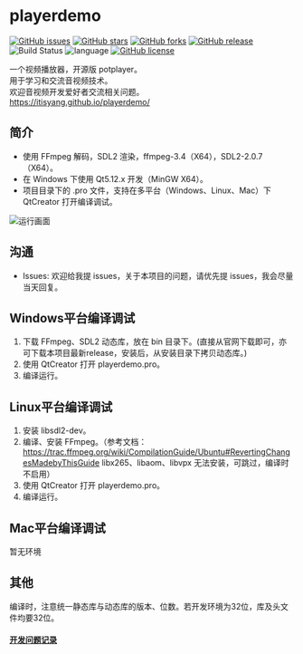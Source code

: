 # playerdemo


[![GitHub issues](https://img.shields.io/github/issues/itisyang/playerdemo.svg)](https://github.com/itisyang/playerdemo/issues)
[![GitHub stars](https://img.shields.io/github/stars/itisyang/playerdemo.svg)](https://github.com/itisyang/playerdemo/stargazers)
[![GitHub forks](https://img.shields.io/github/forks/itisyang/playerdemo.svg)](https://github.com/itisyang/playerdemo/network)
[![GitHub release](https://img.shields.io/github/release/itisyang/playerdemo.svg)](https://github.com/itisyang/playerdemo/releases)
![Build Status](https://travis-ci.org/itisyang/playerdemo.svg?branch=master)
![language](https://img.shields.io/badge/language-c++-DeepPink.svg)
[![GitHub license](https://img.shields.io/github/license/itisyang/playerdemo.svg)](https://github.com/itisyang/playerdemo/blob/master/LICENSE)

一个视频播放器，开源版 potplayer。  
用于学习和交流音视频技术。  
欢迎音视频开发爱好者交流相关问题。  
https://itisyang.github.io/playerdemo/

## 简介
- 使用 FFmpeg 解码，SDL2 渲染，ffmpeg-3.4（X64），SDL2-2.0.7（X64）。  
- 在 Windows 下使用 Qt5.12.x 开发（MinGW X64）。  
- 项目目录下的 .pro 文件，支持在多平台（Windows、Linux、Mac）下 QtCreator 打开编译调试。  

![运行画面](https://raw.githubusercontent.com/itisyang/MyImages/master/playerdemo/0.png)

## 沟通
- Issues: 欢迎给我提 issues，关于本项目的问题，请优先提 issues，我会尽量当天回复。

## Windows平台编译调试
1. 下载 FFmpeg、SDL2 动态库，放在 bin 目录下。(直接从官网下载即可，亦可下载本项目最新release，安装后，从安装目录下拷贝动态库。)  
2. 使用 QtCreator 打开 playerdemo.pro。  
3. 编译运行。  

## Linux平台编译调试
1. 安装 libsdl2-dev。  
2. 编译、安装 FFmpeg。（参考文档：https://trac.ffmpeg.org/wiki/CompilationGuide/Ubuntu#RevertingChangesMadebyThisGuide libx265、libaom、libvpx 无法安装，可跳过，编译时不启用）  
3. 使用 QtCreator 打开 playerdemo.pro。  
4. 编译运行。  

## Mac平台编译调试

暂无环境

## 其他

编译时，注意统一静态库与动态库的版本、位数。若开发环境为32位，库及头文件均要32位。


#### [开发问题记录](https://github.com/itisyang/playerdemo/blob/master/note.md)